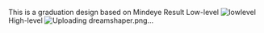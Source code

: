 
This is a graduation design based on Mindeye
Result
Low-level
![lowlevel](https://github.com/user-attachments/assets/2ae2b0e6-46f0-44b0-9846-bb1f008c19da) 
High-level
![Uploading dreamshaper.png…]()
